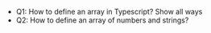 - Q1: How to define an array in Typescript? Show all ways
- Q2: How to define an array of numbers and strings?
